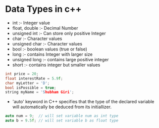 # Data Types in c++

- int :- Integer value
- float, double :- Decimal Number
- unsigned int :- Can store only positive Integer
- char :- Character values
- unsigned char :- Character values
- bool :- boolean values (true or false)
- long :- contains Integer with larger size
- unsigned long :- contains large positive integer
- short :- contains integer but smaller values

```cpp
int price = 20;
float interestRate = 5.9f;
char myLetter = 'D';
bool isPossible = true;
string myName = 'Shubham Giri';

```

- 'auto' keyword in C++ specifies that the type of the declared variable will automatically be deduced from its initiallizer.

```cpp
auto num = 9;  // will set variable num as int type
auto b = 9.5f; // will set variable b as float type

```

